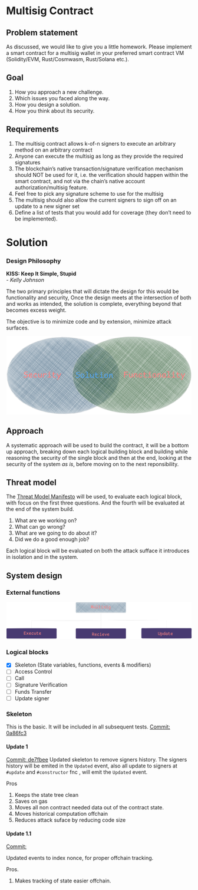 # Multisig Contract

## Problem statement
As discussed, we would like to give you a little homework. Please implement a smart contract for
a multisig wallet in your preferred smart contract VM (Solidity/EVM, Rust/Cosmwasm, Rust/Solana
etc.).

## Goal 
 1. How you approach a new challenge.
 2. Which issues you faced along the way.
 3. How you design a solution.
 4. How you think about its security.
  

## Requirements 
1. The multisig contract allows k-of-n signers to execute an arbitrary method on an arbitrary contract
2. Anyone can execute the multisig as long as they provide the required signatures
3. The blockchain’s native transaction/signature verification mechanism should NOT be used for it,
i.e. the verification should happen within the smart contract, and not via the chain’s native account
authorization/multisig feature.
4. Feel free to pick any signature scheme to use for the multisig
5. The multisig should also allow the current signers to sign off on an update to a new signer set
6. Define a list of tests that you would add for coverage (they don’t need to be implemented).


# Solution 
### Design Philosophy 
**KISS: Keep It Simple, Stupid** </br>
  *- Kelly Johnson* 

The two primary principles that will dictate the design for this would be functionality and security, Once the design meets at the intersection of both and works as intended, the solution is complete, everything beyond that becomes excess weight. 

The objective is to minimize code and by extension, minimize attack surfaces. 

![KISS Design Philosophy: Intersection of Functionality and Security](media/sol.png)

## Approach
A systematic approach will be used to build the contract, it will be a bottom up approach, breaking down each logical building block and building while reasoning the security of the single block and then at the end, looking at the security of the system *as is*, before moving on to the next reponsibility. 

## Threat model 

The [Threat Model Manifesto](https://www.threatmodelingmanifesto.org/) will be used, to evaluate each logical block, with focus on the first three questions. And the fourth will be evaluated at the end of the system build.
1. What are we working on?
2. What can go wrong?
3. What are we going to do about it?
4. Did we do a good enough job?

Each logical block will be evaluated on both the attack sufface it introduces in isolation and in the system. 


## System design 
### External functions
![The system design from ext functions view](media/system.png)

### Logical blocks
- [x] Skeleton (State variables, functions, events & modifiers)
- [ ] Access Control
- [ ] Call 
- [ ] Signature Verification
- [ ] Funds Transfer
- [ ] Update signer

### Skeleton 
This is the basic. It will be included in all subsequent tests. 
[Commit: 0a86fc3](https://github.com/0xffchain/multisig-contract/commit/0a86fc3c90452af305da7d796ef243de64be364a)

#### Update 1
[Commit: de7fbee](https://github.com/0xffchain/multisig-contract/commit/de7fbee5b1aa8d45207a4d717ebf9e35059bae43)
Updated skeleton to remove signers history. The signers history will be emited in the `Updated` event,
also all update to signers at `#update` and `#constructor` fnc , will emit the `Updated` event. 

Pros
1. Keeps the state tree clean 
2. Saves on gas
3. Moves all non contract needed data out of the contract state. 
4. Moves historical computation offchain
5. Reduces attack suface by reducing code size

#### Update 1.1

[Commit: ]() 

Updated events to index nonce, for proper offchain tracking.

Pros. 
1. Makes tracking of state easier offchain. 



